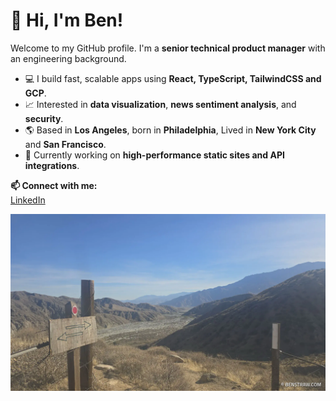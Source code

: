 # 👋 Hi, I'm Ben!
Welcome to my GitHub profile. I'm a **senior technical product manager** with an engineering background.

- 💻 I build fast, scalable apps using **React, TypeScript, TailwindCSS and GCP**.
- 📈 Interested in **data visualization**, **news sentiment analysis**, and **security**.
- 🌎 Based in **Los Angeles**, born in **Philadelphia**, Lived in **New York City** and **San Francisco**.
- 🚀 Currently working on **high-performance static sites and API integrations**.

**📫 Connect with me:**  
[LinkedIn](https://linkedin.com/in/benstraw) 

![Ben's GitHub Banner](https://raw.githubusercontent.com/benstraw-ctm/benstraw-ctm/main/assets/banner.webp)
